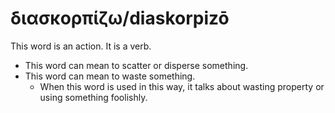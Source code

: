 # διασκορπίζω/diaskorpizō
This word is an action. It is a verb.

* This word can mean to scatter or disperse something.
* This word can mean to waste something.
    * When this word is used in this way, it talks about wasting property or using something foolishly.

